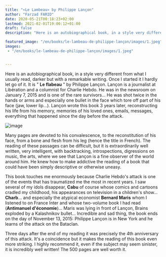 ```yaml
---
title: "«Le Lambeau» by Philippe Lançon"
author: "Farzad FARID"
date: 2020-05-21T00:18:23+02:00
lastmod: 2021-02-01T19:00:12+01:00
draft: false
description: "Here is an autobiographical book, in a style very different from what I usually read, darker but with a remarkable writing."

featured_image: "/en/books/le-lambeau-de-philippe-lançon/images/1.jpeg" 
images:
 - "/en/books/le-lambeau-de-philippe-lançon/images/1.jpeg"


---
```


Here is an autobiographical book, in a style very different from what I usually read, darker but with a remarkable writing. Once I started it I hardly let go of it. It is " **Le flabeau** " by Philippe Lançon. Lançon is a journalist at Libération and a columnist for Charlie Hebdo. He was in the newsroom on January 7, 2015 and is one of the rare survivors... He was shot twice in the hands or arms and especially one bullet in the face which tore off part of his face (jaw, lower lip...). Lançon wrote this book 3 years later, reconstructing his life from his memory, memories of his loved ones, emails, messages, everything that happened since the day before the attack.

![image](images/1.jpeg#layoutTextWidth)

Many pages are devoted to his convalescence, to the reconstitution of his face, from a bone and flesh from his leg (hence the title in French). The reading of these passages can be difficult, but it is extraordinarily well written, very intelligent, with backtracking, introspections, digressions on music, the arts, where we see that Lançon is a fine observer of the world around him. He knew how to make addictive the reading of a book that could have been simply descriptive or otherwise uneasy.

This book touches me enormously because Charlie Hebdo's attack is one of the events that has traumatized me the most in recent years. I saw several of my idols disappear, **Cabu** of course whose comics and cartoons cradled my childhood, his appearances on television in a children's show... **Charb**... and especially the atypical economist **Bernard Maris** whom I listened to on France Inter and whose two-volume book I had read (**Antimanuel d'économie**)... Maris was lying in front of Lançon, Brains exploded by a Kalashnikov bullet... Incredible and sad thing, the book ends on the day of November 13, 2015: Philippe Lançon is in New York and he learns of the attack on the Bataclan.

Three days after the end of my reading it was precisely the 4th anniversary of this attack. It's a coincidence but it makes the reading of this book even more striking. I highly recommend it, even if the subject may seem sinister, it is incredibly well written! The 500 pages are well worth it.
